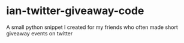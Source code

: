 # ian-twitter-giveaway-code
A small python snippet I created for my friends who often made short giveaway events on twitter
